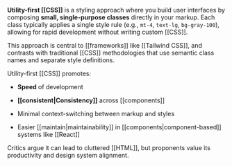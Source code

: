 **Utility-first [[CSS]]** is a styling approach where you build user interfaces by composing **small, single-purpose classes** directly in your markup. Each class typically applies a single style rule (e.g., `mt-4`, `text-lg`, `bg-gray-100`), allowing for rapid development without writing custom [[CSS]].

This approach is central to [[frameworks]] like [[Tailwind CSS]], and contrasts with traditional [[CSS]] methodologies that use semantic class names and separate style definitions.

Utility-first [[CSS]] promotes:

- **Speed** of development
    
- **[[consistent|Consistency]]** across [[components]]
    
- Minimal context-switching between markup and styles
    
- Easier [[maintain|maintainability]] in [[components|component-based]] systems like [[React]]
    

Critics argue it can lead to cluttered [[HTML]], but proponents value its productivity and design system alignment.
